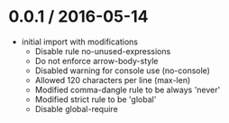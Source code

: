 0.0.1 / 2016-05-14
==================
- initial import with modifications
  - Disable rule no-unused-expressions
  - Do not enforce arrow-body-style
  - Disabled warning for console use (no-console)
  - Allowed 120 characters per line (max-len)
  - Modified comma-dangle rule to be always 'never'
  - Modified strict rule to be 'global'
  - Disable global-require
